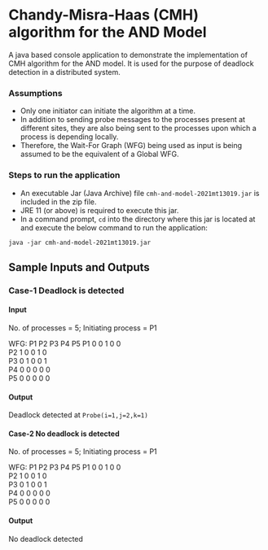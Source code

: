 # Chandy-Misra-Haas (CMH) algorithm for the AND Model

A java based console application to demonstrate the implementation of CMH algorithm for the AND model. It is used for
the purpose of deadlock detection in a distributed system.

### Assumptions

- Only one initiator can initiate the algorithm at a time.
- In addition to sending probe messages to the processes present at different sites, they are also being sent to the
  processes upon which a process is depending locally.
- Therefore, the Wait-For Graph (WFG) being used as input is being assumed to be the equivalent of a Global WFG.

### Steps to run the application

- An executable Jar (Java Archive) file `cmh-and-model-2021mt13019.jar` is included in the zip file.
- JRE 11 (or above) is required to execute this jar.
- In a command prompt, `cd` into the directory where this jar is located at and execute the below command to run the
  application:

 ```
 java -jar cmh-and-model-2021mt13019.jar
```

## Sample Inputs and Outputs

### Case-1 Deadlock is detected

#### Input
No. of processes = 5; 
Initiating process = P1

WFG:
    P1 P2 P3 P4 P5
P1  0  0  1  0  0  
P2  1  0  0  1  0  
P3  0  1  0  0  1  
P4  0  0  0  0  0  
P5  0  0  0  0  0

#### Output
Deadlock detected at `Probe(i=1,j=2,k=1)`

#### Case-2 No deadlock is detected
No. of processes = 5;
Initiating process = P1

WFG:
   P1 P2 P3 P4 P5
P1  0  0  1  0  0  
P2  1  0  0  1  0  
P3  0  1  0  0  1  
P4  0  0  0  0  0  
P5  0  0  0  0  0

#### Output
No deadlock detected